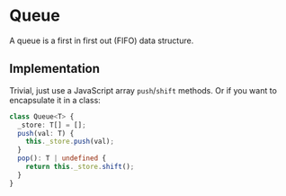 # Queue

A queue is a first in first out (FIFO) data structure.

## Implementation

Trivial, just use a JavaScript array `push`/`shift` methods. Or if you want to encapsulate it in a class:

```ts
class Queue<T> {
  _store: T[] = [];
  push(val: T) {
    this._store.push(val);
  }
  pop(): T | undefined {
    return this._store.shift();
  }
}
```
